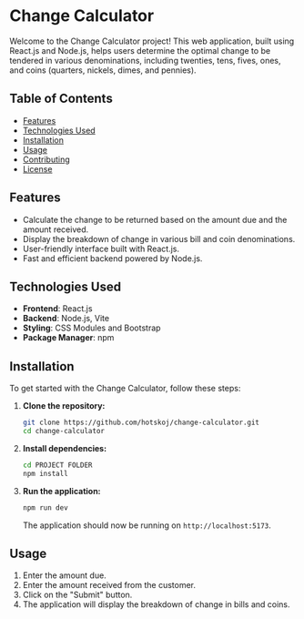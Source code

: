 # Change Calculator

Welcome to the Change Calculator project! This web application, built using React.js and Node.js, helps users determine the optimal change to be tendered in various denominations, including twenties, tens, fives, ones, and coins (quarters, nickels, dimes, and pennies).

## Table of Contents

- [Features](#features)
- [Technologies Used](#technologies-used)
- [Installation](#installation)
- [Usage](#usage)
- [Contributing](#contributing)
- [License](#license)

## Features

- Calculate the change to be returned based on the amount due and the amount received.
- Display the breakdown of change in various bill and coin denominations.
- User-friendly interface built with React.js.
- Fast and efficient backend powered by Node.js.

## Technologies Used

- **Frontend**: React.js
- **Backend**: Node.js, Vite
- **Styling**: CSS Modules and Bootstrap
- **Package Manager**: npm

## Installation

To get started with the Change Calculator, follow these steps:

1. **Clone the repository:**

   ```bash
   git clone https://github.com/hotskoj/change-calculator.git
   cd change-calculator
   ```

2. **Install dependencies:**

   ```bash
   cd PROJECT FOLDER
   npm install
   ```

3. **Run the application:**

   ```bash
   npm run dev
   ```
   
   The application should now be running on `http://localhost:5173`.

## Usage

1. Enter the amount due.
2. Enter the amount received from the customer.
3. Click on the "Submit" button.
4. The application will display the breakdown of change in bills and coins.
